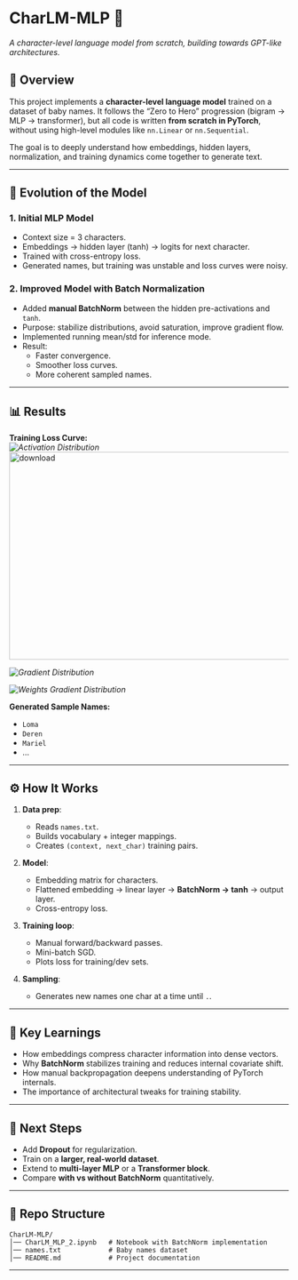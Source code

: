# CharLM-MLP 🚀
*A character-level language model from scratch, building towards GPT-like architectures.*

## 📖 Overview
This project implements a **character-level language model** trained on a dataset of baby names. It follows the “Zero to Hero” progression (bigram → MLP → transformer), but all code is written **from scratch in PyTorch**, without using high-level modules like `nn.Linear` or `nn.Sequential`.

The goal is to deeply understand how embeddings, hidden layers, normalization, and training dynamics come together to generate text.

---

## 🔄 Evolution of the Model

### **1. Initial MLP Model**
- Context size = 3 characters.  
- Embeddings → hidden layer (tanh) → logits for next character.  
- Trained with cross-entropy loss.  
- Generated names, but training was unstable and loss curves were noisy.  

### **2. Improved Model with Batch Normalization**
- Added **manual BatchNorm** between the hidden pre-activations and `tanh`.  
- Purpose: stabilize distributions, avoid saturation, improve gradient flow.  
- Implemented running mean/std for inference mode.  
- Result:  
  - Faster convergence.  
  - Smoother loss curves.  
  - More coherent sampled names.  

---

## 📊 Results

**Training Loss Curve:**  
*![Activation Distribution](<img width="1601" height="374" alt="image" src="https://github.com/user-attachments/assets/47871885-3bf6-4152-8bac-f1bb782b5dbe" />)*  
<img width="1601" height="374" alt="download" src="https://github.com/user-attachments/assets/93532ce5-6aa3-457f-9c90-c60417819679" />

*![Gradient Distribution](<img width="1606" height="374" alt="image" src="https://github.com/user-attachments/assets/c6d75c13-0b59-4579-bae9-475d18eebd41" />)*

*![Weights Gradient Distribution](<img width="1606" height="374" alt="image" src="https://github.com/user-attachments/assets/25fdc73c-b82f-4b01-bd6b-72bcebc11dfc" />)*

**Generated Sample Names:**  
- `Loma`  
- `Deren`  
- `Mariel`  
- …  

---

## ⚙️ How It Works
1. **Data prep**:  
   - Reads `names.txt`.  
   - Builds vocabulary + integer mappings.  
   - Creates `(context, next_char)` training pairs.  

2. **Model**:  
   - Embedding matrix for characters.  
   - Flattened embedding → linear layer → **BatchNorm → tanh** → output layer.  
   - Cross-entropy loss.  

3. **Training loop**:  
   - Manual forward/backward passes.  
   - Mini-batch SGD.  
   - Plots loss for training/dev sets.  

4. **Sampling**:  
   - Generates new names one char at a time until `.`.  

---

## 🧠 Key Learnings
- How embeddings compress character information into dense vectors.  
- Why **BatchNorm** stabilizes training and reduces internal covariate shift.  
- How manual backpropagation deepens understanding of PyTorch internals.  
- The importance of architectural tweaks for training stability.  

---

## 🚀 Next Steps
- Add **Dropout** for regularization.  
- Train on a **larger, real-world dataset**.  
- Extend to **multi-layer MLP** or a **Transformer block**.  
- Compare **with vs without BatchNorm** quantitatively.  

---

## 📂 Repo Structure
```
CharLM-MLP/
│── CharLM_MLP_2.ipynb   # Notebook with BatchNorm implementation
│── names.txt            # Baby names dataset
│── README.md            # Project documentation
```

---
 
